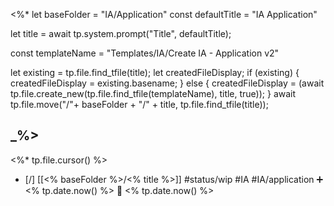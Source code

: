 <%*
let baseFolder = "IA/Application"
const defaultTitle = "IA Application"

let title = await tp.system.prompt("Title", defaultTitle);

const templateName = "Templates/IA/Create IA - Application v2"

let existing = tp.file.find_tfile(title);
let createdFileDisplay;
if (existing) {
  createdFileDisplay = existing.basename;
} else {
  createdFileDisplay = (await tp.file.create_new(tp.file.find_tfile(templateName), title, true));
}
await tp.file.move("/"+ baseFolder + "/" + title, tp.file.find_tfile(title));

_%>
---
<%* tp.file.cursor() %> 
- [/] [[<% baseFolder %>/<% title %>]]  #status/wip #IA #IA/application   ➕ <% tp.date.now() %> 🛫 <% tp.date.now() %>
